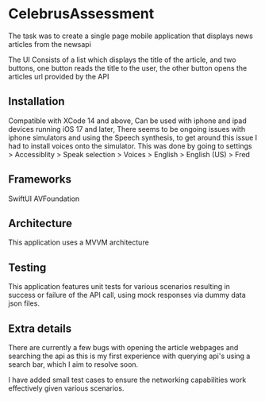 # CelebrusAssessment
The task was to create a single page mobile application that displays news articles from the newsapi

The UI Consists of a list which displays the title of the article, and two buttons, one button reads the title to the user, the other button opens the articles url provided by the API

## Installation ##
Compatible with XCode 14 and above, Can be used with iphone and ipad devices running iOS 17 and later, There seems to be ongoing issues with iphone simulators and using the Speech synthesis, to get around this issue I had to install voices onto the simulator. This was done by going to settings > Accessiblity > Speak selection > Voices > English > English (US) > Fred

## Frameworks ##
SwiftUI
AVFoundation


## Architecture ##
This application uses a MVVM architecture

## Testing ##
This application features unit tests for various scenarios resulting in success or failure of the API call, using mock responses via dummy data json files.

## Extra details ##
There are currently a few bugs with opening the article webpages and searching the api as this is my first experience with querying api's using a search bar, which I aim to resolve soon. 

I have added small test cases to ensure the networking capabilities work effectively given various scenarios.

